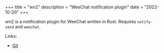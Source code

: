 +++
title = "wn2"
description = "WeeChat notification plugin"
date = "2022-10-20"
+++

wn2 is a notification plugin for WeeChat written in Rust. Requires `notify-send` and `weechat`.

Links:
- [Git](https://github.com/karx1/wn2)
